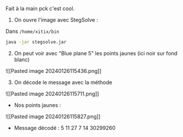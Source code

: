 
Fait à la main pck c'est cool.

1) On ouvre l'image avec StegSolve : 

Dans `/home/xitix/bin`
```bash
java -jar stegsolve.jar
```

2) On peut voir avec "Blue plane 5" les points jaunes (ici noir sur fond blanc)

![[Pasted image 20240126115436.png]]

3) On décode le message avec la méthode 

![[Pasted image 20240126115711.png]]

- Nos points jaunes : 

![[Pasted image 20240126115827.png]]

- Message décodé :   5 11 27 7 14 30299260



